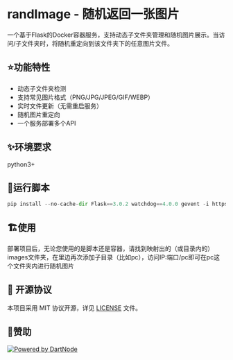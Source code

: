 # randImage - 随机返回一张图片
一个基于Flask的Docker容器服务，支持动态子文件夹管理和随机图片展示。当访问/子文件夹时，将随机重定向到该文件夹下的任意图片文件。

## ⭐功能特性
- 动态子文件夹检测
- 支持常见图片格式（PNG/JPG/JPEG/GIF/WEBP）
- 实时文件更新（无需重启服务）
- 随机图片重定向
- 一个服务部署多个API

## ✨环境要求
python3+

## 🚀运行脚本
```python
pip install --no-cache-dir Flask==3.0.2 watchdog==4.0.0 gevent -i https://pypi.tuna.tsinghua.edu.cn/simple --trusted-host pypi.tuna.tsinghua.edu.cn
```

## 🏗️使用
部署项目后，无论您使用的是脚本还是容器，请找到映射出的（或目录内的）images文件夹，在里边再次添加子目录（比如pc），访问IP:端口/pc即可在pc这个文件夹内进行随机图片

## 📄 开源协议
本项目采用 MIT 协议开源，详见 [LICENSE](./LICENSE) 文件。

## 🤝赞助
[![Powered by DartNode](https://dartnode.com/branding/DN-Open-Source-sm.png)](https://dartnode.com "Powered by DartNode - Free VPS for Open Source")

